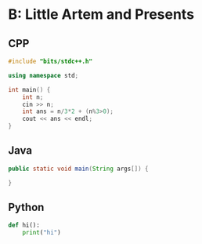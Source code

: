 # B: Little Artem and Presents

## CPP

```cpp
#include "bits/stdc++.h"

using namespace std;

int main() {
    int n;
    cin >> n;
    int ans = n/3*2 + (n%3>0);
    cout << ans << endl;
}
```

## Java
```java 
public static void main(String args[]) {

}
```

## Python

```py
def hi():
    print("hi")
```